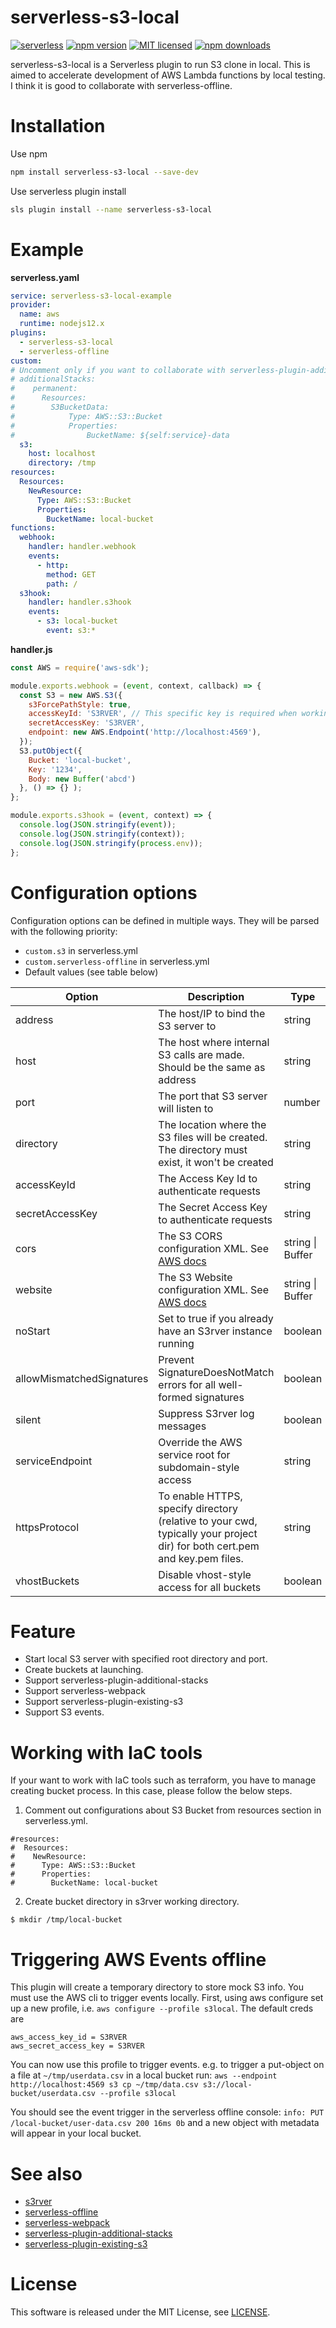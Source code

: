 serverless-s3-local
===============

[![serverless](http://public.serverless.com/badges/v3.svg)](http://www.serverless.com)
[![npm version](https://badge.fury.io/js/serverless-s3-local.svg)](https://badge.fury.io/js/serverless-s3-local)
[![MIT licensed](https://img.shields.io/badge/license-MIT-blue.svg)](https://raw.githubusercontent.com/amplify-education/serverless-domain-manager/master/LICENSE)
[![npm downloads](https://img.shields.io/npm/dt/serverless-s3-local.svg?style=flat)](https://www.npmjs.com/package/serverless-s3-local)

serverless-s3-local is a Serverless plugin to run S3 clone in local.
This is aimed to accelerate development of AWS Lambda functions by local testing.
I think it is good to collaborate with serverless-offline.

Installation
===============
Use npm
```bash
npm install serverless-s3-local --save-dev
```

Use serverless plugin install
```bash
sls plugin install --name serverless-s3-local
```

Example
===============

**serverless.yaml**
```yaml
service: serverless-s3-local-example
provider:
  name: aws
  runtime: nodejs12.x
plugins:
  - serverless-s3-local
  - serverless-offline
custom:
# Uncomment only if you want to collaborate with serverless-plugin-additional-stacks
# additionalStacks:
#    permanent:
#      Resources:
#        S3BucketData:
#            Type: AWS::S3::Bucket
#            Properties:
#                BucketName: ${self:service}-data
  s3:
    host: localhost
    directory: /tmp
resources:
  Resources:
    NewResource:
      Type: AWS::S3::Bucket
      Properties:
        BucketName: local-bucket
functions:
  webhook:
    handler: handler.webhook
    events:
      - http:
        method: GET
        path: /
  s3hook:
    handler: handler.s3hook
    events:
      - s3: local-bucket
        event: s3:*

```

**handler.js**
```js
const AWS = require('aws-sdk');

module.exports.webhook = (event, context, callback) => {
  const S3 = new AWS.S3({
    s3ForcePathStyle: true,
    accessKeyId: 'S3RVER', // This specific key is required when working offline
    secretAccessKey: 'S3RVER',
    endpoint: new AWS.Endpoint('http://localhost:4569'),
  });
  S3.putObject({
    Bucket: 'local-bucket',
    Key: '1234',
    Body: new Buffer('abcd')
  }, () => {} );
};

module.exports.s3hook = (event, context) => {
  console.log(JSON.stringify(event));
  console.log(JSON.stringify(context));
  console.log(JSON.stringify(process.env));
};
```

Configuration options
===============

Configuration options can be defined in multiple ways. They will be parsed with the following priority:
- `custom.s3` in serverless.yml
- `custom.serverless-offline` in serverless.yml
- Default values (see table below)

| Option | Description | Type | Default value |
| ------ | ----------- | ---- | ------------- |
| address | The host/IP to bind the S3 server to | string | `'localhost'` |
| host | The host where internal S3 calls are made. Should be the same as address | string | |
| port | The port that S3 server will listen to | number | `4569` |
| directory | The location where the S3 files will be created. The directory must exist, it won't be created | string | `'./buckets'` |
| accessKeyId | The Access Key Id to authenticate requests | string | `'S3RVER'` |
| secretAccessKey | The Secret Access Key to authenticate requests | string | `'S3RVER'` |
| cors | The S3 CORS configuration XML. See [AWS docs](https://docs.aws.amazon.com/AmazonS3/latest/API/API_PutBucketCors.html) | string \| Buffer | |
| website | The S3 Website configuration XML. See [AWS docs](https://docs.aws.amazon.com/AmazonS3/latest/API/API_PutBucketWebsite.html) | string \| Buffer | |
| noStart | Set to true if you already have an S3rver instance running | boolean | `false` |
| allowMismatchedSignatures | Prevent SignatureDoesNotMatch errors for all well-formed signatures | boolean | `false` |
| silent | Suppress S3rver log messages | boolean | `false` |
| serviceEndpoint | Override the AWS service root for subdomain-style access | string | `	amazonaws.com` |
| httpsProtocol | To enable HTTPS, specify directory (relative to your cwd, typically your project dir) for both cert.pem and key.pem files.| string | |
| vhostBuckets | Disable vhost-style access for all buckets | boolean | `true` |

Feature
===============
* Start local S3 server with specified root directory and port.
* Create buckets at launching.
* Support serverless-plugin-additional-stacks
* Support serverless-webpack
* Support serverless-plugin-existing-s3
* Support S3 events.


Working with IaC tools
===============
If your want to work with IaC tools such as terraform, you have to manage creating bucket process.
In this case, please follow the below steps.

1. Comment out configurations about S3 Bucket from resources section in serverless.yml.
```
#resources:
#  Resources:
#    NewResource:
#      Type: AWS::S3::Bucket
#      Properties:
#        BucketName: local-bucket
```

2. Create bucket directory in s3rver working directory.
```
$ mkdir /tmp/local-bucket
```


Triggering AWS Events offline
===============
This plugin will create a temporary directory to store mock S3 info.  You must use the AWS cli to trigger events locally.
First, using aws configure set up a new profile, i.e. `aws configure --profile s3local`.  The default creds are
```
aws_access_key_id = S3RVER
aws_secret_access_key = S3RVER
```

 You can now use this profile to trigger events. e.g. to trigger a put-object on a file at `~/tmp/userdata.csv` in a local bucket run:
 `aws --endpoint http://localhost:4569 s3 cp ~/tmp/data.csv s3://local-bucket/userdata.csv --profile s3local`

You should see the event trigger in the serverless offline console: `info: PUT /local-bucket/user-data.csv 200 16ms 0b` and a new object with metadata will appear in your local bucket.

See also
===============
* [s3rver](https://github.com/jamhall/s3rver)
* [serverless-offline](https://github.com/dherault/serverless-offline)
* [serverless-webpack](https://github.com/serverless-heaven/serverless-webpack)
* [serverless-plugin-additional-stacks](https://github.com/SC5/serverless-plugin-additional-stacks)
* [serverless-plugin-existing-s3](https://www.npmjs.com/package/serverless-plugin-existing-s3)

License
===============
This software is released under the MIT License, see [LICENSE](LICENSE).
